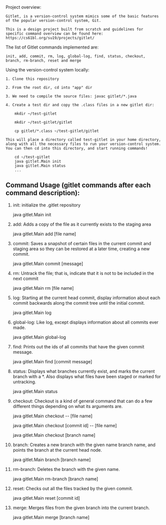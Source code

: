 
Project overview:

    Gitlet, is a version-control system mimics some of the basic features of the popular version-control system, Git.

    This is a design project built from scratch and guidelines for specific command overview can be found here: https://cs61bl.org/su19/projects/gitlet/

The list of Gitlet commands implemented are:

    init, add, commit, rm, log, global-log, find, status, checkout, branch, rm-branch, reset and merge
    
    
Using the version-control system locally:
    
    1. Clone this repository

    2. From the root dir, cd into "app" dir

    3. We need to compile the source files: javac gitlet/*.java

    4. Create a test dir and copy the .class files in a new gitlet dir: 

        mkdir ~/test-gitlet

        mkdir ~/test-gitlet/gitlet

        cp gitlet/*.class ~/test-gitlet/gitlet

    This will place a directory called test-gitlet in your home directory, along with all the necessary files to run your version-control system. You can then cd into this directory, and start running commands!

        cd ~/test-gitlet
        java gitlet.Main init
        java gitlet.Main status
        ...


## Command Usage (gitlet commands after each command description):

1. init: initialize the .gitlet repository

    java gitlet.Main init

2. add: Adds a copy of the file as it currently exists to the staging area

    java gitlet.Main add [file name]
    
3. commit: Saves a snapshot of certain files in the current commit and staging area so they can be restored at a later time, creating a new commit.

    java gitlet.Main commit [message]

4. rm: Untrack the file; that is, indicate that it is not to be included in the next commit
    
    java gitlet.Main rm [file name]

5. log: Starting at the current head commit, display information about each commit backwards along the commit tree until the initial commit. 
    
    java gitlet.Main log
    
6. global-log: Like log, except displays information about all commits ever made. 
    
    java gitlet.Main global-log
    
7. find: Prints out the ids of all commits that have the given commit message.
    
    java gitlet.Main find [commit message]
    
8. status: Displays what branches currently exist, and marks the current branch with a *. Also displays what files have been staged or marked for untracking. 
    
    java gitlet.Main status

9. checkout: Checkout is a kind of general command that can do a few different things depending on what its arguments are.

    java gitlet.Main checkout -- [file name]
    
    java gitlet.Main checkout [commit id] -- [file name]
    
    java gitlet.Main checkout [branch name]
    
10. branch: Creates a new branch with the given name branch name, and points the branch at the current head node.

    java gitlet.Main branch [branch name]
    
11. rm-branch: Deletes the branch with the given name.
    
    java gitlet.Main rm-branch [branch name]
    
12. reset: Checks out all the files tracked by the given commit.

    java gitlet.Main reset [commit id]
    
13. merge: Merges files from the given branch into the current branch. 
    
    java gitlet.Main merge [branch name]
    

